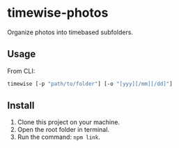 # timewise-photos
Organize photos into timebased subfolders.

## Usage
From CLI:
```bash
timewise [-p "path/to/folder"] [-o "[yyy][/mm][/dd]"]
```

## Install
1. Clone this project on your machine.
1. Open the root folder in terminal.
1. Run the command: `npm link`.